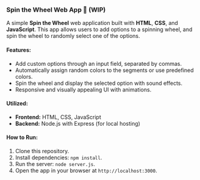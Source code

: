 ### Spin the Wheel Web App 🎡 (WIP)

A simple **Spin the Wheel** web application built with **HTML**, **CSS**, and **JavaScript**. This app allows users to add options to a spinning wheel, and spin the wheel to randomly select one of the options.

#### Features:
- Add custom options through an input field, separated by commas.
- Automatically assign random colors to the segments or use predefined colors.
- Spin the wheel and display the selected option with sound effects.
- Responsive and visually appealing UI with animations.

#### Utilized:
- **Frontend:** HTML, CSS, JavaScript
- **Backend:** Node.js with Express (for local hosting)

#### How to Run:
1. Clone this repository.
2. Install dependencies: `npm install`.
3. Run the server: `node server.js`.
4. Open the app in your browser at `http://localhost:3000`.
